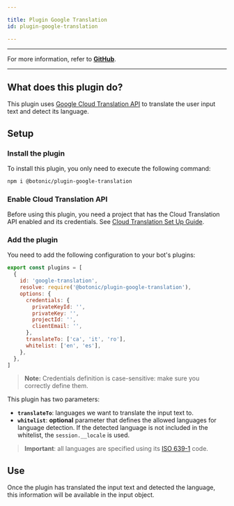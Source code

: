 ```yaml
---

title: Plugin Google Translation
id: plugin-google-translation

---
```


---

For more information, refer to **[GitHub](https://github.com/hubtype/botonic/tree/master/packages/botonic-plugin-google-translation)**.

---

## What does this plugin do?

This plugin uses [Google Cloud Translation API](https://cloud.google.com/translate) to translate the user input text and detect its language.

## Setup

### Install the plugin

To install this plugin, you only need to execute the following command:

```bash
npm i @botonic/plugin-google-translation
```

### Enable Cloud Translation API

Before using this plugin, you need a project that has the Cloud Translation API enabled and its credentials. See [Cloud Translation Set Up Guide](https://cloud.google.com/translate/docs/setup).

### Add the plugin

You need to add the following configuration to your bot's plugins:

```js
export const plugins = [
  {
    id: 'google-translation',
    resolve: require('@botonic/plugin-google-translation'),
    options: {
      credentials: {
        privateKeyId: '',
        privateKey: '',
        projectId: '',
        clientEmail: '',
      },
      translateTo: ['ca', 'it', 'ro'],
      whitelist: ['en', 'es'],
    },
  },
]
```

> **Note:** Credentials definition is case-sensitive: make sure you correctly define them.

This plugin has two parameters:

- **`translateTo`**: languages we want to translate the input text to.
- **`whitelist`**: **optional** parameter that defines the allowed languages for language detection. If the detected language is not included in the whitelist, the `session.__locale` is used.

> **Important**: all languages are specified using its [ISO 639-1](https://en.wikipedia.org/wiki/List_of_ISO_639-1_codes) code.

## Use

Once the plugin has translated the input text and detected the language, this information will be available in the input object.
